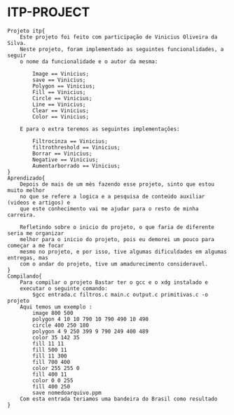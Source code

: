 # ITP-PROJECT 
    Projeto itp{
        Este projeto foi feito com participação de Vinicius Oliveira da Silva.
        Neste projeto, foram implementado as seguintes funcionalidades, a seguir
        o nome da funcionalidade e o autor da mesma:
            
            Image == Vinicius; 
            save == Vinicius; 
            Polygon == Vinicius;
            Fill == Vinicius;
            Circle == Vinicius;
            Line == Vinicius;
            Clear == Vinicius; 
            Color == Vinicius;
        
        E para o extra teremos as seguintes implementações:
        
            Filtrocinza == Vinicius;
            filtrothreshold == Vinicius; 
            Borrar == Vinicius; 
            Negative == Vinicius;
            Aumentarborrado == Vinicius;
    }
    Aprendizado{
        Depois de mais de um mès fazendo esse projeto, sinto que estou muito melhor 
        no que se refere a logica e a pesquisa de conteúdo auxiliar (videos e artigos) e 
        que este conhecimento vai me ajudar para o resto de minha carreira.
        
        Refletindo sobre o inicio do projeto, o que faria de diferente seria me organizar
        melhor para o inicio do projeto, pois eu demorei um pouco para começar a me focar
        mesmo no projeto, e por isso, tive algumas dificuldades em algumas entregas, mas 
        com o andar do projeto, tive um amadurecimento consideravel.
    }
    Compilando{
        Para compilar o projeto Bastar ter o gcc e o xdg instalado e 
        executar o seguinte comando:
            $gcc entrada.c filtros.c main.c output.c primitivas.c -o projeto
        Aqui temos um exemplo : 
            image 800 500
            polygon 4 10 10 790 10 790 490 10 490
            circle 400 250 180 
            polygon 4 9 250 399 9 790 249 400 489
            color 35 142 35 
            fill 11 11
            fill 500 11 
            fill 11 300  
            fill 700 400
            color 255 255 0 
            fill 400 11 
            color 0 0 255
            fill 400 250
            save nomedoarquivo.ppm
        Com esta entrada teriamos uma bandeira do Brasil como resultado
    }
